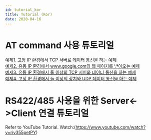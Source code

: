 ```yaml
---
id: tutorial_kor
title: Tutorial (Kor)
date: 2020-04-16
---
```




# AT command 사용 튜토리얼

[예제1. 고정 IP 환경에서 TCP 서버로 데이터 통신을 하는
예제](/products/wiz550s2e/wiz550s2e_tutorial_kr/exam1)  
[예제2. 유동 IP 환경에서 www.google.com의 웹 페이지를 받아오는
예제](/products/wiz550s2e/wiz550s2e_tutorial_kr/exam2)  
[예제3. 유동 IP 환경에서 둘 이상의 TCP 서버와 데이터 통신을 하는
예제](/products/wiz550s2e/wiz550s2e_tutorial_kr/exam3)  
[예제4. 고정 IP 환경에서 둘 이상의 장치와 UDP 데이터 통신을 하는
예제](/products/wiz550s2e/wiz550s2e_tutorial_kr/exam4)

# RS422/485 사용을 위한 Server\<-\>Client 연결 튜토리얼

Refer to YouTube Tutorial.
Watch:(https://www.youtube.com/watch?v=riv355petPY)
